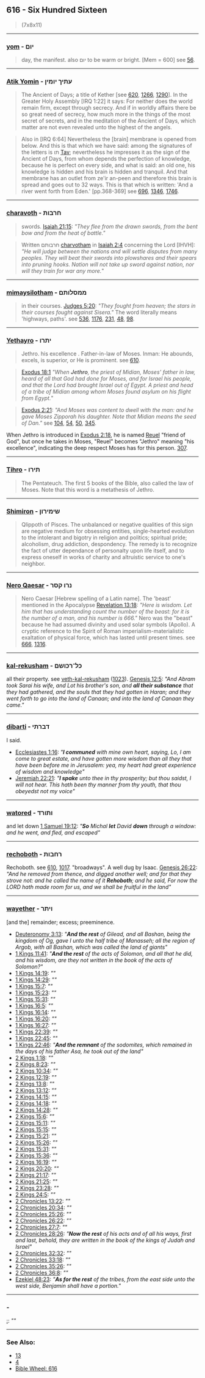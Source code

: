 ## 616 - Six Hundred Sixteen
> (7x8x11)

---

### [yom](/keys/IVMf) - יום
> day, the manifest. also יום to be warm or bright. [Mem = 600] see [56](56).

---

### [Atik Yomin](/keys/OThIK.IVMIN) - עתיך יומין
> The Ancient of Days; a title of Kether [see [620](620), [1266](1266), [1290](1290)]. In the Greater Holy Assembly [IRQ 1:22] it says: For neither does the world remain firm, except through secrecy. And if in worldly affairs there be so great need of secrecy, how much more in the things of the most secret of secrets, and in the meditation of the Ancient of Days, which matter are not even revealed unto the highest of the angels.

> Also in [IRQ 6:64] Nevertheless the [brain] membrane is opened from below. And this is that which we have said: among the signatures of the letters is תו [Tav](/keys/ThV); nevertheless he impresses it as the sign of the Ancient of Days, from whom depends the perfection of knowledge, because he is perfect on every side, and what is said: an old one, his knowledge is hidden and his brain is hidden and tranquil. And that membrane has an outlet from ze'ir an-peen and therefore this brain is spread and goes out to 32 ways. This is that which is written: 'And a river went forth from Eden.' [pp.368-369] see [696](696), [1346](1346), [1746](1746).

---

### [charavoth](/keys/ChRBVTh) - חרבות
> swords. [Isaiah 21:15](http://biblehub.com/isaiah/21-15.htm): *"They flee from the drawn swords, from the bent bow and from the heat of battle."*

> Written חרבותם [charvotham](/keysChRBVThM) in [Isaiah 2:4](http://biblehub.com/isaiah/2-4.htm) concerning the Lord [IHVH]: *"He will judge between the nations and will settle disputes from many peoples. They will beat their swords into plowshares and their spears into pruning hooks. Nation will not take up sword against nation, nor will they train for war any more.*"

---

### [mimaysilotham](/keys/MMSLVThM) - ממסלותם
> in their courses. [Judges 5:20](http://biblehub.com/judges/5-20.htm): *"They fought from heaven; the stars in their courses fought against Sisera."* The word literally means 'highways, paths'. see [536](536), [1176](1176), [231](231), [48](48), [98](98).

---

### [Yethayro](/keys/IThRV) - יתרו
> Jethro. his excellence . Father-in-law of Moses. Inman: He abounds, excels, is superior, or He is prominent. see [610](610).

> [Exodus 18:1](http://biblehub.com/exodus/18-1.htm) *"When **Jethro**, the priest of Midian, Moses' father in law, heard of all that God had done for Moses, and for Israel his people, and that the Lord had brought Israel out of Egypt. A priest and head of a tribe of Midian among whom Moses found asylum on his flight from Egypt.*"

> [Exodus 2:21](http://biblehub.com//.htm): *"And Moses was content to dwell with the man: and he gave Moses Zipporah his daughter. Note that Midian means the seed of Dan."* see [104](104), [54](54), [50](50), [345](345).

When Jethro is introduced in [Exodus 2:18](http://biblehub.com/exodus/2-18.htm), he is named [Reuel](/keys/ROVAL) "friend of God", but once he takes in Moses, "Reuel" becomes "Jethro" meaning "his excellence", indicating the deep respect Moses has for this person. [307](307).

---

### [Tihro](/keys/ThIRV) - תירו
> The Pentateuch. The first 5 books of the Bible, also called the law of Moses. Note that this word is a metathesis of Jethro.

---

### [Shimiron](/keys/ShIMIRVN) - שימירון
> Qlippoth of Pisces. The unbalanced or negative qualities of this sign are negative medium for obsessing entities, single-hearted evolution to the intolerant and bigotry in religion and politics; spiritual pride; alcoholism, drug addiction, despondency. The remedy is to recognize the fact of utter dependance of personalty upon life itself, and to express oneself in works of charity and altruistic service to one's neighbor.

---

### [Nero Qaesar](/keys/NRV.QSR) - נרו קסר
> Nero Caesar [Hebrew spelling of a Latin name]. The 'beast' mentioned in the Apocalypse [Revelation 13:18](http://biblehub.com/revelation/13-18.htm): *"Here is wisdom. Let him that has understanding count the number of the beast: for it is the number of a man, and his number is 666."* Nero was the "beast" because he had assumed divinity and used solar symbols (Apollo). A cryptic reference to the Spirit of Roman imperialism-materialistic exaltation of physical force, which has lasted until present times. see [666](666), [1316](1316).

---

### [kal-rekusham](/keys/KL-RKVShM) - כל־רכושם
all their property. see [veth-kal-rekusham](/keys/VATh-KL-RKVShM) ([1023](1023)). [Genesis 12:5](https://biblehub.com/genesis/12-5.htm): *"And Abram took Sarai his wife, and Lot his brother's son, and **all their substance** that they had gathered, and the souls that they had gotten in Haran; and they went forth to go into the land of Canaan; and into the land of Canaan they came."*

---

### [dibarti](/keys/DBRThI) - דברתי
I said.

- [Ecclesiastes 1:16](https://biblehub.com/ecclesiastes/1-16.htm): *"**I communed** with mine own heart, saying, Lo, I am come to great estate, and have gotten more wisdom than all they that have been before me in Jerusalem: yea, my heart had great experience of wisdom and knowledge"*
- [Jeremiah 22:21](https://biblehub.com/jeremiah/22-21.htm): *"**I spake** unto thee in thy prosperity; but thou saidst, I will not hear. This hath been thy manner from thy youth, that thou obeyedst not my voice"*

---

### [watored](/keys/VThVRD) - ותורד
and let down [1 Samuel 19:12](https://biblehub.com/1_samuel/19-12.htm): *"**So** Michal **let** David **down** through a window: and he went, and fled, and escaped"*

---

### [rechoboth](/keys/RChBVTh) - רחבות
Rechoboth. see [610](610), [1017](1017). "broadways". A well dug by Isaac. [Genesis 26:22](https://biblehub.com/genesis/26-22.htm): *"And he removed from thence, and digged another well; and for that they strove not: and he called the name of it **Rehoboth**; and he said, For now the LORD hath made room for us, and we shall be fruitful in the land"*

---

### [wayether](/keys/VIThR) - ויתר
[and the] remainder; excess; preeminence.

- [Deuteronomy 3:13](https://biblehub.com/deuteronomy/3-13.htm): *"**And the rest** of Gilead, and all Bashan, being the kingdom of Og, gave I unto the half tribe of Manasseh; all the region of Argob, with all Bashan, which was called the land of giants"*
- [1 Kings 11:41](https://biblehub.com/1_kings/11-41.htm): *"**And the rest** of the acts of Solomon, and all that he did, and his wisdom, are they not written in the book of the acts of Solomon?"*
- [1 Kings 14:19](https://biblehub.com/1_kings/14-19.htm): *""*
- [1 Kings 14:29](https://biblehub.com/1_kings/14-29.htm): *""*
- [1 Kings 15:7](https://biblehub.com/1_kings/15-7.htm): *""*
- [1 Kings 15:23](https://biblehub.com/1_kings/15-23.htm): *""*
- [1 Kings 15:31](https://biblehub.com/1_kings/15-31.htm): *""*
- [1 Kings 16:5](https://biblehub.com/1_kings/16-5.htm): *""*
- [1 Kings 16:14](https://biblehub.com/1_kings/16-14.htm): *""*
- [1 Kings 16:20](https://biblehub.com/1_kings/16-20.htm): *""*
- [1 Kings 16:27](https://biblehub.com/1_kings/16-27.htm): *""*
- [1 Kings 22:39](https://biblehub.com/1_kings/22-39.htm): *""*
- [1 Kings 22:45](https://biblehub.com/1_kings/22-45.htm): *""*
- [1 Kings 22:46](https://biblehub.com/1_kings/22-46.htm): *"**And the remnant** of the sodomites, which remained in the days of his father Asa, he took out of the land"*
- [2 Kings 1:18](https://biblehub.com/2_kings/1-18.htm): *""*
- [2 Kings 8:23](https://biblehub.com/2_kings/8-23.htm): *""*
- [2 Kings 10:34](https://biblehub.com/2_kings/10-34.htm): *""*
- [2 Kings 12:19](https://biblehub.com/2_kings/12-19.htm): *""*
- [2 Kings 13:8](https://biblehub.com/2_kings/13-8.htm): *""*
- [2 Kings 13:12](https://biblehub.com/2_kings/13-12.htm): *""*
- [2 Kings 14:15](https://biblehub.com/2_kings/14-15.htm): *""*
- [2 Kings 14:18](https://biblehub.com/2_kings/14-18.htm): *""*
- [2 Kings 14:28](https://biblehub.com/2_kings/14-28.htm): *""*
- [2 Kings 15:6](https://biblehub.com/2_kings/15-6.htm): *""*
- [2 Kings 15:11](https://biblehub.com/2_kings/15-11.htm): *""*
- [2 Kings 15:15](https://biblehub.com/2_kings/15-15.htm): *""*
- [2 Kings 15:21](https://biblehub.com/2_kings/15-21.htm): *""*
- [2 Kings 15:26](https://biblehub.com/2_kings/15-26.htm): *""*
- [2 Kings 15:31](https://biblehub.com/2_kings/15-31.htm): *""*
- [2 Kings 15:36](https://biblehub.com/2_kings/15-36.htm): *""*
- [2 Kings 16:19](https://biblehub.com/2_kings/16-19.htm): *""*
- [2 Kings 20:20](https://biblehub.com/2_kings/20-20.htm): *""*
- [2 Kings 21:17](https://biblehub.com/2_kings/21-17.htm): *""*
- [2 Kings 21:25](https://biblehub.com/2_kings/21-25.htm): *""*
- [2 Kings 23:28](https://biblehub.com/2_kings/23-28.htm): *""*
- [2 Kings 24:5](https://biblehub.com/2_kings/24-5.htm): *""*
- [2 Chronicles 13:22](https://biblehub.com/2_chronicles/13-22.htm): *""*
- [2 Chronicles 20:34](https://biblehub.com/2_chronicles/20-34.htm): *""*
- [2 Chronicles 25:26](https://biblehub.com/2_chronicles/25-26.htm): *""*
- [2 Chronicles 26:22](https://biblehub.com/2_chronicles/26-22.htm): *""*
- [2 Chronicles 27:7](https://biblehub.com/2_chronicles/27-7.htm): *""*
- [2 Chronicles 28:26](https://biblehub.com/2_chronicles/28-26.htm): *"**Now the rest** of his acts and of all his ways, first and last, behold, they are written in the book of the kings of Judah and Israel"*
- [2 Chronicles 32:32](https://biblehub.com/2_chronicles/32-32.htm): *""*
- [2 Chronicles 33:18](https://biblehub.com/2_chronicles/33-18.htm): *""*
- [2 Chronicles 35:26](https://biblehub.com/2_chronicles/35-26.htm): *""*
- [2 Chronicles 36:8](https://biblehub.com/2_chronicles/36-8.htm): *""*
- [Ezekiel 48:23](https://biblehub.com/ezekiel/48-23.htm): *"**As for the rest** of the tribes, from the east side unto the west side, Benjamin shall have a portion."*

---

### [](/keys/) - 
[ :](https://biblehub.com//-.htm): *""*

---

### See Also:

- [13](13)
- [4](4)
- [Bible Wheel: 616](https://www.biblewheel.com//GR/GR_Database.php?SearchBy_Gematria=616)

